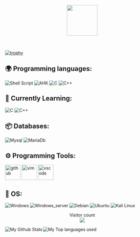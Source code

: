 <div align="center">
  <img src="https://media.giphy.com/media/M9gbBd9nbDrOTu1Mqx/giphy.gif" width="100"/>   
</div> 

<br>
<br>

[![trophy](https://github-profile-trophy.vercel.app/?username=fZpHr&theme=discord&margin-w=60&no-bg=true&no-frame=true)](https://github.com/fZpHr)

## 🌍 Programming languages:

![Shell Script](https://img.shields.io/badge/shell_script-%23121011.svg?style=for-the-badge&logo=gnu-bash&logoColor=white)
![AHK](https://img.shields.io/badge/AHK-008000?style=for-the-badge&logoColor=white)
![C](https://img.shields.io/badge/C-%2300599C.svg?style=for-the-badge&logo=c%2B%2B&logoColor=white)
![C++](https://img.shields.io/badge/c++-%2300599C.svg?style=for-the-badge&logo=c%2B%2B&logoColor=white)

## 📑 Currently Learning:

![C](https://img.shields.io/badge/C-%2300599C.svg?style=for-the-badge&logo=c%2B%2B&logoColor=white)
![C++](https://img.shields.io/badge/c++-%2300599C.svg?style=for-the-badge&logo=c%2B%2B&logoColor=white)

## 📦 Databases:
![Mysql](https://img.shields.io/badge/MySQL-00000F?style=for-the-badge&logo=mysql&logoColor=white)
![MariaDb](https://img.shields.io/badge/MariaDB-003545?style=for-the-badge&logo=mariadb&logoColor=white)


## ⚙️ Programming Tools:

  [<img alt="github" width="50px" src="https://raw.githubusercontent.com/coderjojo/coderjojo/master/img/github.svg"/>](https://github.com/)
  [<img alt="vim" width="50px" src="https://iconape.com/wp-content/files/lf/371610/svg/371610.svg"/>]([https://git-scm.com/](https://www.vim.org/))
  [<img alt="vscode" width="50px" src="https://i.imgur.com/A9ytwO6.png"/>](https://code.visualstudio.com/)

## 🔧 OS:
![Windows](https://img.shields.io/badge/Windows-0078D6?style=for-the-badge&logo=windows&logoColor=white)
![Windows_server](https://img.shields.io/badge/Windows_server-0078D6?style=for-the-badge&logo=windows&logoColor=white)
![Debian](https://img.shields.io/badge/Debian-A81D33?style=for-the-badge&logo=debian&logoColor=white)
![Ubuntu](https://img.shields.io/badge/Ubuntu-E95420?style=for-the-badge&logo=ubuntu&logoColor=white)
![Kali Linux](https://img.shields.io/badge/Kali_Linux-557C94?style=for-the-badge&logo=kali-linux&logoColor=white)


<p align="center"> 
  Visitor count<br>
  <img src="https://profile-counter.glitch.me/fZpHr/count.svg" />
</p>
<img align="left" alt="My Github Stats" src="https://vercel-git-main-fzphrs-projects.vercel.app/api?username=fZpHr&count_private=true&show_icons=true&hide_border=true&theme=dracula" />
<img align="left" alt="My Top languages used" src="https://vercel-git-main-fzphrs-projects.vercel.app/api/top-langs/?username=fZpHr&hide_border=true&theme=dracula" />
